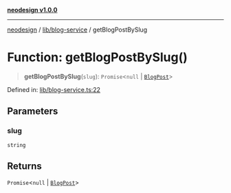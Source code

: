 [**neodesign v1.0.0**](../../../README.md)

***

[neodesign](../../../modules.md) / [lib/blog-service](../README.md) / getBlogPostBySlug

# Function: getBlogPostBySlug()

> **getBlogPostBySlug**(`slug`): `Promise`\<`null` \| [`BlogPost`](../../../types/blog/interfaces/BlogPost.md)\>

Defined in: [lib/blog-service.ts:22](https://github.com/mladjom/neodesign/blob/12ebc446849a001345c104056aef95c6372b148e/lib/blog-service.ts#L22)

## Parameters

### slug

`string`

## Returns

`Promise`\<`null` \| [`BlogPost`](../../../types/blog/interfaces/BlogPost.md)\>
